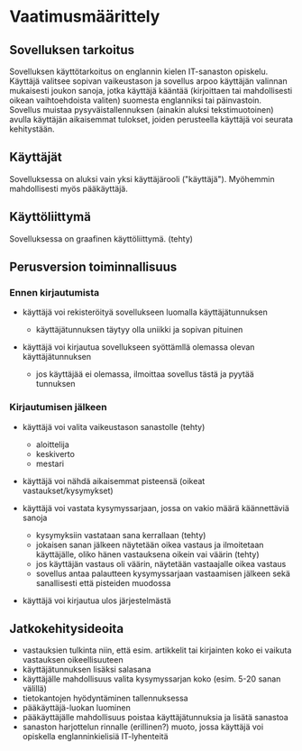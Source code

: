 # Vaatimusmäärittely

## Sovelluksen tarkoitus

Sovelluksen käyttötarkoitus on englannin kielen IT-sanaston opiskelu. Käyttäjä valitsee sopivan vaikeustason ja sovellus arpoo käyttäjän valinnan mukaisesti joukon sanoja, jotka käyttäjä kääntää (kirjoittaen tai mahdollisesti oikean vaihtoehdoista valiten) suomesta englanniksi tai päinvastoin. Sovellus muistaa pysyväistallennuksen (ainakin aluksi tekstimuotoinen) avulla käyttäjän aikaisemmat tulokset, joiden perusteella käyttäjä voi seurata kehitystään.

## Käyttäjät

Sovelluksessa on aluksi vain yksi käyttäjärooli ("käyttäjä"). Myöhemmin mahdollisesti myös pääkäyttäjä.

## Käyttöliittymä

Sovelluksessa on graafinen käyttöliittymä. (tehty)

## Perusversion toiminnallisuus

### Ennen kirjautumista

- käyttäjä voi rekisteröityä sovellukseen luomalla käyttäjätunnuksen
  - käyttäjätunnuksen täytyy olla uniikki ja sopivan pituinen

- käyttäjä voi kirjautua sovellukseen syöttämllä olemassa olevan käyttäjätunnuksen
  - jos käyttäjää ei olemassa, ilmoittaa sovellus tästä ja pyytää tunnuksen

### Kirjautumisen jälkeen

- käyttäjä voi valita vaikeustason sanastolle (tehty)
  - aloittelija
  - keskiverto
  - mestari
 
- käyttäjä voi nähdä aikaisemmat pisteensä (oikeat vastaukset/kysymykset)

- käyttäjä voi vastata kysymyssarjaan, jossa on vakio määrä käännettäviä sanoja
  - kysymyksiin vastataan sana kerrallaan (tehty)
  - jokaisen sanan jälkeen näytetään oikea vastaus ja ilmoitetaan käyttäjälle, oliko hänen vastauksena oikein vai väärin (tehty)
  - jos käyttäjän vastaus oli väärin, näytetään vastaajalle oikea vastaus
  - sovellus antaa palautteen kysymyssarjaan vastaamisen jälkeen sekä sanallisesti että pisteiden muodossa

- käyttäjä voi kirjautua ulos järjestelmästä

## Jatkokehitysideoita

- vastauksien tulkinta niin, että esim. artikkelit tai kirjainten koko ei vaikuta vastauksen oikeellisuuteen
- käyttäjätunnuksen lisäksi salasana
- käyttäjälle mahdollisuus valita kysymyssarjan koko (esim. 5-20 sanan välillä)
- tietokantojen hyödyntäminen tallennuksessa
- pääkäyttäjä-luokan luominen
- pääkäyttäjälle mahdollisuus poistaa käyttäjätunnuksia ja lisätä sanastoa
- sanaston harjottelun rinnalle (erillinen?) muoto, jossa käyttäjä voi opiskella englanninkielisiä IT-lyhenteitä
